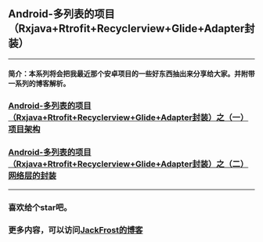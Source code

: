 ## Android-多列表的项目（Rxjava+Rtrofit+Recyclerview+Glide+Adapter封装）
***
#### 简介：本系列将会把我最近那个安卓项目的一些好东西抽出来分享给大家。并附带一系列的博客解析。
### [Android-多列表的项目（Rxjava+Rtrofit+Recyclerview+Glide+Adapter封装）之（一）项目架构](http://blog.csdn.net/jack__frost/article/details/55853599)
### [Android-多列表的项目（Rxjava+Rtrofit+Recyclerview+Glide+Adapter封装）之（二）网络层的封装](http://blog.csdn.net/Jack__Frost/article/details/56012531)
***
### 喜欢给个star吧。
### 更多内容，可以访问[JackFrost的博客](http://blog.csdn.net/jack__frost?viewmode=contents)
